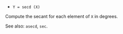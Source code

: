 * `Y = secd (X)`

Compute the secant for each element of `X` in degrees.

See also: `asecd`, `sec`.
